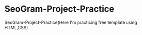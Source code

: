 # SeoGram-Project-Practice
SeoGram-Project-Practice(Here I'm practicing free template using HTML,CSS)

